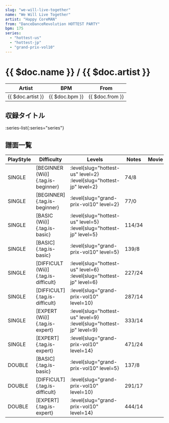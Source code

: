 ```yaml
---
slug: "we-will-live-together"
name: "We Will Live Together"
artist: "Happy CoreMAN"
from: "DanceDanceRevolution HOTTEST PARTY"
bpm: 175
series:
  - "hottest-us"
  - "hottest-jp"
  - "grand-prix-vol10"
---
```


# {{ $doc.name }} / {{ $doc.artist }}

|Artist|BPM|From|
|------|---|----|
|{{ $doc.artist }}|{{ $doc.bpm }}|{{ $doc.from }}|

## 収録タイトル

:series-list{:series="series"}

## 譜面一覧

|PlayStyle|Difficulty|Levels|Notes|Movie|
|---------|----------|------|-----|-----|
|SINGLE|[BEGINNER (Wii)]{.tag.is-beginner}|<div class="field is-grouped is-grouped-multiline"> :level{slug="hottest-us" level=2} :level{slug="hottest-jp" level=2}</div>|74/8||
|SINGLE|[BEGINNER]{.tag.is-beginner}|<div class="field is-grouped is-grouped-multiline"> :level{slug="grand-prix-vol10" level=2}</div>|77/0||
|SINGLE|[BASIC (Wii)]{.tag.is-basic}|<div class="field is-grouped is-grouped-multiline"> :level{slug="hottest-us" level=5} :level{slug="hottest-jp" level=5}</div>|114/34||
|SINGLE|[BASIC]{.tag.is-basic}|<div class="field is-grouped is-grouped-multiline"> :level{slug="grand-prix-vol10" level=5}</div>|139/8||
|SINGLE|[DIFFICULT (Wii)]{.tag.is-difficult}|<div class="field is-grouped is-grouped-multiline"> :level{slug="hottest-us" level=6} :level{slug="hottest-jp" level=6}</div>|227/24||
|SINGLE|[DIFFICULT]{.tag.is-difficult}|<div class="field is-grouped is-grouped-multiline"> :level{slug="grand-prix-vol10" level=10}</div>|287/14||
|SINGLE|[EXPERT (Wii)]{.tag.is-expert}|<div class="field is-grouped is-grouped-multiline"> :level{slug="hottest-us" level=9} :level{slug="hottest-jp" level=9}</div>|333/14||
|SINGLE|[EXPERT]{.tag.is-expert}|<div class="field is-grouped is-grouped-multiline"> :level{slug="grand-prix-vol10" level=14}</div>|471/24||
|DOUBLE|[BASIC]{.tag.is-basic}|<div class="field is-grouped is-grouped-multiline"> :level{slug="grand-prix-vol10" level=5}</div>|137/8||
|DOUBLE|[DIFFICULT]{.tag.is-difficult}|<div class="field is-grouped is-grouped-multiline"> :level{slug="grand-prix-vol10" level=10}</div>|291/17||
|DOUBLE|[EXPERT]{.tag.is-expert}|<div class="field is-grouped is-grouped-multiline"> :level{slug="grand-prix-vol10" level=14}</div>|444/14||
